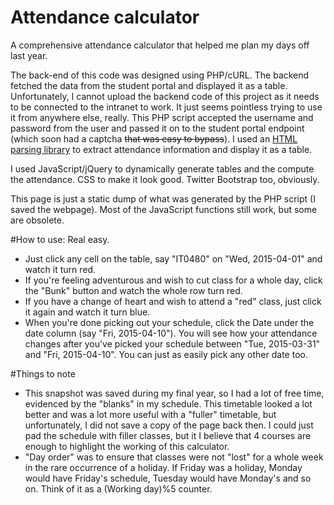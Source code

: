 # Attendance calculator
A comprehensive attendance calculator that helped me plan my days off last year.

The back-end of this code was designed using PHP/cURL. The backend fetched the data from the student portal and displayed it as a table. Unfortunately, I cannot upload the backend code of this project as it needs to be connected to the intranet to work. It just seems pointless trying to use it from anywhere else, really. This PHP script accepted the username and password from the user and passed it on to the student portal endpoint (which soon had a captcha <s>that was easy to bypass</s>). I used an <a href='http://simplehtmldom.sourceforge.net'>HTML parsing library</a> to extract attendance information and display it as a table.

I used JavaScript/jQuery to dynamically generate tables and the compute the attendance. CSS to make it look good. Twitter Bootstrap too, obviously.

This page is just a static dump of what was generated by the PHP script (I saved the webpage). Most of the JavaScript functions still work, but some are obsolete.

#How to use:
Real easy. 

<ul>
<li>Just click any cell on the table, say "IT0480" on "Wed, 2015-04-01" and watch it turn red. </li>
<li>If you're feeling adventurous and wish to cut class for a whole day, click the "Bunk" button and watch the whole row turn red.</li>
<li>If you have a change of heart and wish to attend a "red" class, just click it again and watch it turn blue.</li>
<li>When you're done picking out your schedule, click the Date under the date column (say "Fri, 2015-04-10"). You will see how your attendance changes after you've picked your schedule between "Tue, 2015-03-31" and "Fri, 2015-04-10". You can just as easily pick any other date too.</li>
</ul>

#Things to note
<ul>
<li>This snapshot was saved during my final year, so I had a lot of free time, evidenced by the "blanks" in my schedule. This timetable looked a lot better and was a lot more useful with a "fuller" timetable, but unfortunately, I did not save a copy of the page back then. I could just pad the schedule with filler classes, but it I believe that 4 courses are enough to highlight the working of this calculator.</li>
<li>"Day order" was to ensure that classes were not "lost" for a whole week in the rare occurrence of a holiday. If Friday was a holiday, Monday would have Friday's schedule, Tuesday would have Monday's and so on. Think of it as a (Working day)%5 counter.</li>
</ul>
